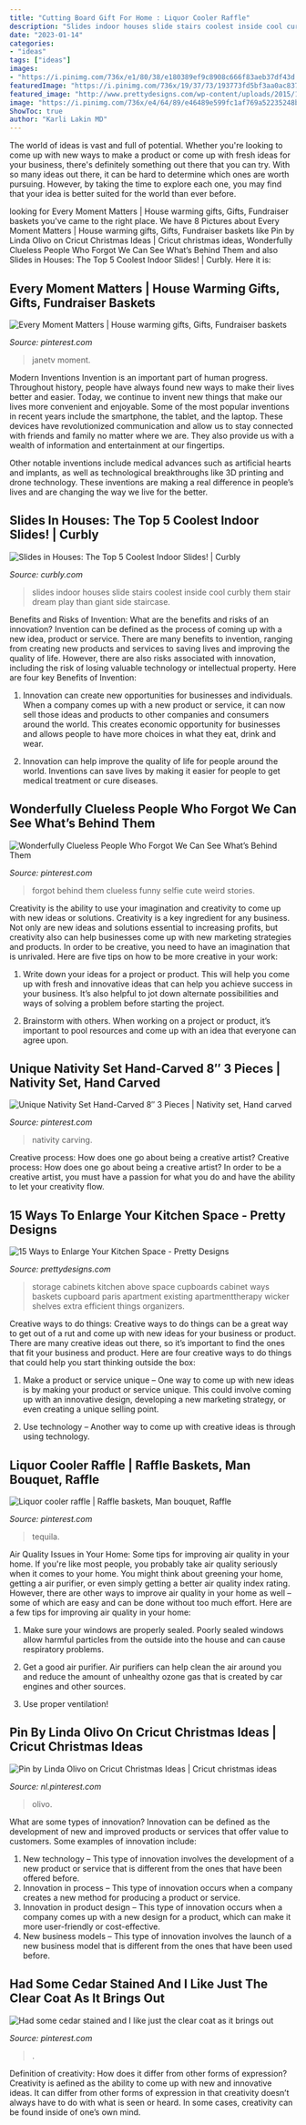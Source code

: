 ```yaml
---
title: "Cutting Board Gift For Home : Liquor Cooler Raffle"
description: "Slides indoor houses slide stairs coolest inside cool curbly them stair dream play than giant side staircase"
date: "2023-01-14"
categories:
- "ideas"
tags: ["ideas"]
images:
- "https://i.pinimg.com/736x/e1/80/38/e180389ef9c8908c666f83aeb37df43d.jpg"
featuredImage: "https://i.pinimg.com/736x/19/37/73/193773fd5bf3aa0ac837d800b91d8a9d.jpg"
featured_image: "http://www.prettydesigns.com/wp-content/uploads/2015/12/Wicker-Organizers.jpg"
image: "https://i.pinimg.com/736x/e4/64/89/e46489e599fc1af769a52235248b8b10.jpg"
ShowToc: true
author: "Karli Lakin MD"
---
```



The world of ideas is vast and full of potential. Whether you're looking to come up with new ways to make a product or come up with fresh ideas for your business, there's definitely something out there that you can try. With so many ideas out there, it can be hard to determine which ones are worth pursuing. However, by taking the time to explore each one, you may find that your idea is better suited for the world than ever before.

	

		
looking for Every Moment Matters | House warming gifts, Gifts, Fundraiser baskets you've came to the right place. We have 8 Pictures about Every Moment Matters | House warming gifts, Gifts, Fundraiser baskets like Pin by Linda Olivo on Cricut Christmas Ideas | Cricut christmas ideas, Wonderfully Clueless People Who Forgot We Can See What’s Behind Them and also Slides in Houses: The Top 5 Coolest Indoor Slides! | Curbly. Here it is:
		
    
## Every Moment Matters | House Warming Gifts, Gifts, Fundraiser Baskets

<img loading=lazy src="https://i.pinimg.com/736x/e4/64/89/e46489e599fc1af769a52235248b8b10.jpg" onerror="this.onerror=null;this.src='https://tse4.mm.bing.net/th?id=OIP.osuk8LkJSYz11IR6IEp_DgHaJ3&amp;pid=15.1';" alt="Every Moment Matters | House warming gifts, Gifts, Fundraiser baskets">

_Source: pinterest.com_

>janetv moment. 

	

Modern Inventions
Invention is an important part of human progress. Throughout history, people have always found new ways to make their lives better and easier. Today, we continue to invent new things that make our lives more convenient and enjoyable.
Some of the most popular inventions in recent years include the smartphone, the tablet, and the laptop. These devices have revolutionized communication and allow us to stay connected with friends and family no matter where we are. They also provide us with a wealth of information and entertainment at our fingertips.

Other notable inventions include medical advances such as artificial hearts and implants, as well as technological breakthroughs like 3D printing and drone technology. These inventions are making a real difference in people’s lives and are changing the way we live for the better.

    
## Slides In Houses: The Top 5 Coolest Indoor Slides! | Curbly

<img loading=lazy src="http://assets.curbly.com/photos/0000/0015/6934/1_large.png?1322679513" onerror="this.onerror=null;this.src='https://tse3.mm.bing.net/th?id=OIP.jQTvg-wg5sAJoGedn8WHqgHaLH&amp;pid=15.1';" alt="Slides in Houses: The Top 5 Coolest Indoor Slides! | Curbly">

_Source: curbly.com_

>slides indoor houses slide stairs coolest inside cool curbly them stair dream play than giant side staircase. 

	

Benefits and Risks of Invention: What are the benefits and risks of an innovation?
Invention can be defined as the process of coming up with a new idea, product or service. There are many benefits to invention, ranging from creating new products and services to saving lives and improving the quality of life. However, there are also risks associated with innovation, including the risk of losing valuable technology or intellectual property. Here are four key Benefits of Invention: 
1) Innovation can create new opportunities for businesses and individuals. When a company comes up with a new product or service, it can now sell those ideas and products to other companies and consumers around the world. This creates economic opportunity for businesses and allows people to have more choices in what they eat, drink and wear. 

2) Innovation can help improve the quality of life for people around the world. Inventions can save lives by making it easier for people to get medical treatment or cure diseases.

    
## Wonderfully Clueless People Who Forgot We Can See What’s Behind Them

<img loading=lazy src="https://i.pinimg.com/736x/52/5e/97/525e97ca92b1faa4f2736d6a9535fa13.jpg" onerror="this.onerror=null;this.src='https://tse1.mm.bing.net/th?id=OIP.yPJAqO6wgJgM3hNuK6Gi0gHaLG&amp;pid=15.1';" alt="Wonderfully Clueless People Who Forgot We Can See What’s Behind Them">

_Source: pinterest.com_

>forgot behind them clueless funny selfie cute weird stories. 

	

Creativity is the ability to use your imagination and creativity to come up with new ideas or solutions.
Creativity is a key ingredient for any business. Not only are new ideas and solutions essential to increasing profits, but creativity also can help businesses come up with new marketing strategies and products. In order to be creative, you need to have an imagination that is unrivaled. Here are five tips on how to be more creative in your work: 
1. Write down your ideas for a project or product. This will help you come up with fresh and innovative ideas that can help you achieve success in your business. It’s also helpful to jot down alternate possibilities and ways of solving a problem before starting the project. 

2. Brainstorm with others. When working on a project or product, it’s important to pool resources and come up with an idea that everyone can agree upon.

    
## Unique Nativity Set Hand-Carved 8″ 3 Pieces | Nativity Set, Hand Carved

<img loading=lazy src="https://i.pinimg.com/736x/2e/68/d2/2e68d2cc71ff919b0247c2142b782bea.jpg" onerror="this.onerror=null;this.src='https://tse4.mm.bing.net/th?id=OIP.sUiUWN8qMP9Bc3jfdTGS5AHaKV&amp;pid=15.1';" alt="Unique Nativity Set Hand-Carved 8″ 3 Pieces | Nativity set, Hand carved">

_Source: pinterest.com_

>nativity carving. 

	

Creative process: How does one go about being a creative artist?
Creative process: How does one go about being a creative artist?
In order to be a creative artist, you must have a passion for what you do and have the ability to let your creativity flow.

    
## 15 Ways To Enlarge Your Kitchen Space - Pretty Designs

<img loading=lazy src="http://www.prettydesigns.com/wp-content/uploads/2015/12/Wicker-Organizers.jpg" onerror="this.onerror=null;this.src='https://tse2.mm.bing.net/th?id=OIP.3W3ki94kvKegKvOUw0v0_gHaLI&amp;pid=15.1';" alt="15 Ways to Enlarge Your Kitchen Space - Pretty Designs">

_Source: prettydesigns.com_

>storage cabinets kitchen above space cupboards cabinet ways baskets cupboard paris apartment existing apartmenttherapy wicker shelves extra efficient things organizers. 

	

Creative ways to do things:
Creative ways to do things can be a great way to get out of a rut and come up with new ideas for your business or product. There are many creative ideas out there, so it’s important to find the ones that fit your business and product. Here are four creative ways to do things that could help you start thinking outside the box:
1. Make a product or service unique – One way to come up with new ideas is by making your product or service unique. This could involve coming up with an innovative design, developing a new marketing strategy, or even creating a unique selling point.

2. Use technology – Another way to come up with creative ideas is through using technology.

    
## Liquor Cooler Raffle | Raffle Baskets, Man Bouquet, Raffle

<img loading=lazy src="https://i.pinimg.com/736x/e1/80/38/e180389ef9c8908c666f83aeb37df43d.jpg" onerror="this.onerror=null;this.src='https://tse2.mm.bing.net/th?id=OIP.Oi1fFWbKRkEI20eQ536jyQHaKn&amp;pid=15.1';" alt="Liquor cooler raffle | Raffle baskets, Man bouquet, Raffle">

_Source: pinterest.com_

>tequila. 

	

Air Quality Issues in Your Home: Some tips for improving air quality in your home.
If you're like most people, you probably take air quality seriously when it comes to your home. You might think about greening your home, getting a air purifier, or even simply getting a better air quality index rating. However, there are other ways to improve air quality in your home as well – some of which are easy and can be done without too much effort. Here are a few tips for improving air quality in your home: 
1) Make sure your windows are properly sealed. Poorly sealed windows allow harmful particles from the outside into the house and can cause respiratory problems.

2) Get a good air purifier. Air purifiers can help clean the air around you and reduce the amount of unhealthy ozone gas that is created by car engines and other sources.

3) Use proper ventilation!

    
## Pin By Linda Olivo On Cricut Christmas Ideas | Cricut Christmas Ideas

<img loading=lazy src="https://i.pinimg.com/736x/13/2b/68/132b68ed1e921b4e69b3eaa28362735d.jpg" onerror="this.onerror=null;this.src='https://tse3.mm.bing.net/th?id=OIP.KN1oFUT0Z_OHwLVnAqfgCQHaJ3&amp;pid=15.1';" alt="Pin by Linda Olivo on Cricut Christmas Ideas | Cricut christmas ideas">

_Source: nl.pinterest.com_

>olivo. 

	

What are some types of innovation?
Innovation can be defined as the development of new and improved products or services that offer value to customers. Some examples of innovation include: 
1. New technology – This type of innovation involves the development of a new product or service that is different from the ones that have been offered before.
2. Innovation in process – This type of innovation occurs when a company creates a new method for producing a product or service.
3. Innovation in product design – This type of innovation occurs when a company comes up with a new design for a product, which can make it more user-friendly or cost-effective.
4. New business models – This type of innovation involves the launch of a new business model that is different from the ones that have been used before.

    
## Had Some Cedar Stained And I Like Just The Clear Coat As It Brings Out

<img loading=lazy src="https://i.pinimg.com/736x/19/37/73/193773fd5bf3aa0ac837d800b91d8a9d.jpg" onerror="this.onerror=null;this.src='https://tse2.mm.bing.net/th?id=OIP.jUOrcL-JT2fj7tHan5m1MAHaJ3&amp;pid=15.1';" alt="Had some cedar stained and I like just the clear coat as it brings out">

_Source: pinterest.com_

>. 

	

Definition of creativity: How does it differ from other forms of expression?
Creativity is aefined as the ability to come up with new and innovative ideas. It can differ from other forms of expression in that creativity doesn’t always have to do with what is seen or heard. In some cases, creativity can be found inside of one’s own mind.

